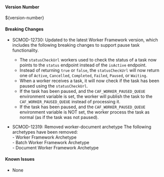 #### Version Number
${version-number}

#### Breaking Changes
- SCMOD-12730: Updated to the latest Worker Framework version, which includes the following breaking changes to support pause task functionality.
  - The `statusCheckUrl` workers used to check the status of a task now points to the `status` endpoint instead of the `isActive` endpoint.
  - Instead of returning `true` or `false`, the `statusCheckUrl` will now return one of `Active`, `Cancelled`, `Completed`, `Failed`,
  `Paused`, or `Waiting`.
  - When a worker receives a task, it will now check if the task has been paused using the `statusCheckUrl`.
  - If the task has been paused, and the `CAF_WORKER_PAUSED_QUEUE` environment variable is set, the worker will publish the task to the
  `CAF_WORKER_PAUSED_QUEUE` instead of processing it.
  - If the task has been paused, and the `CAF_WORKER_PAUSED_QUEUE` environment variable is NOT set, the worker process the task as
  normal (as if the task was not paused).

- SCMOD-12319: Removed worker-document archetype
    The following archetypes have been removed:  
      - Worker Framework Archetype  
      - Batch Worker Framework Archetype  
      - Document Worker Framework Archetype

#### Known Issues
- None
